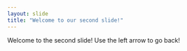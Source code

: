 ```yaml
---
layout: slide
title: "Welcome to our second slide!"
---
```

Welcome to the second slide!
Use the left arrow to go back!
